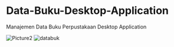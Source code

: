 # Data-Buku-Desktop-Application

Manajemen Data Buku Perpustakaan Desktop Application

![Picture2](https://user-images.githubusercontent.com/52119780/109095214-e601d900-774d-11eb-93be-841727b470e9.png)
![databuk](https://user-images.githubusercontent.com/52119780/109095227-ea2df680-774d-11eb-825c-21a7363b68bd.png)
